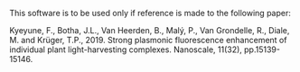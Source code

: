 This software is to be used only if reference is made to the following paper:

Kyeyune, F., Botha, J.L., Van Heerden, B., Malý, P., Van Grondelle, R., Diale, M. and Krüger, T.P., 2019. Strong plasmonic fluorescence enhancement of individual plant light-harvesting complexes. Nanoscale, 11(32), pp.15139-15146.
